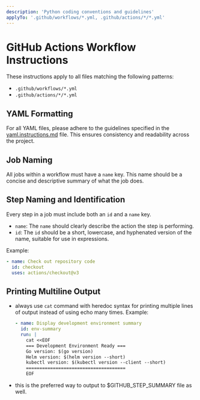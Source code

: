 ```yaml
---
description: 'Python coding conventions and guidelines'
applyTo: '.github/workflows/*.yml, .github/actions/*/*.yml'
---
```

# GitHub Actions Workflow Instructions

These instructions apply to all files matching the following patterns:
- `.github/workflows/*.yml`
- `.github/actions/*/*.yml`

## YAML Formatting

For all YAML files, please adhere to the guidelines specified in the [yaml.instructions.md](./yaml.instructions.md) file. This ensures consistency and readability across the project.

## Job Naming

All jobs within a workflow must have a `name` key. This name should be a concise and descriptive summary of what the job does.

## Step Naming and Identification

Every step in a job must include both an `id` and a `name` key.

- `name`: The `name` should clearly describe the action the step is performing.
- `id`: The `id` should be a short, lowercase, and hyphenated version of the name, suitable for use in expressions.

Example:
```yaml
- name: Check out repository code
  id: checkout
  uses: actions/checkout@v3
```

## Printing Multiline Output

- always use `cat` command with heredoc syntax for printing multiple lines of output instead of using echo many times.
  Example:
  ```yaml
  - name: Display development environment summary
    id: env-summary
    run: |
      cat <<EOF
      === Development Environment Ready ===
      Go version: $(go version)
      Helm version: $(helm version --short)
      kubectl version: $(kubectl version --client --short)
      =====================================
      EOF
  ```
- this is the preferred way to output to $GITHUB_STEP_SUMMARY file as well.
  